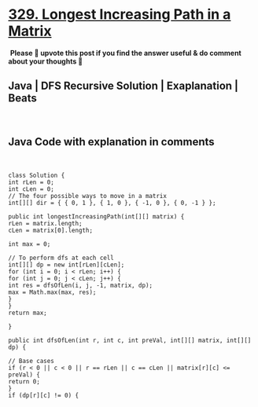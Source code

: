 # [329. Longest Increasing Path in a Matrix](https://leetcode.com/problems/longest-increasing-path-in-a-matrix/)
​
**Please 🔼 upvote this post if you find the answer useful & do comment about your thoughts 💬**
​
## Java | DFS Recursive Solution | Exaplanation | Beats
​
## Java Code with explanation in comments
​
```
class Solution {
int rLen = 0;
int cLen = 0;
// The four possible ways to move in a matrix
int[][] dir = { { 0, 1 }, { 1, 0 }, { -1, 0 }, { 0, -1 } };
​
public int longestIncreasingPath(int[][] matrix) {
rLen = matrix.length;
cLen = matrix[0].length;
​
int max = 0;
​
// To perform dfs at each cell
int[][] dp = new int[rLen][cLen];
for (int i = 0; i < rLen; i++) {
for (int j = 0; j < cLen; j++) {
int res = dfsOfLen(i, j, -1, matrix, dp);
max = Math.max(max, res);
}
}
return max;
​
}
​
public int dfsOfLen(int r, int c, int preVal, int[][] matrix, int[][] dp) {
​
// Base cases
if (r < 0 || c < 0 || r == rLen || c == cLen || matrix[r][c] <= preVal) {
return 0;
}
if (dp[r][c] != 0) {
